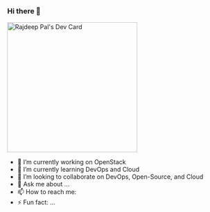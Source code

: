 ### Hi there 👋

<!--
**Rajdeep1311/Rajdeep1311** is a ✨ _special_ ✨ repository because its `README.md` (this file) appears on your GitHub profile.
-->

<a href="https://app.daily.dev/Rajdeep1311"><img src="https://api.daily.dev/devcards/ae92d3a02a814c0bafe0a0793b913fa2.png?r=66l" width="300" alt="Rajdeep Pal's Dev Card"/></a>


- 🔭 I’m currently working on OpenStack
- 🌱 I’m currently learning DevOps and Cloud
- 👯 I’m looking to collaborate on DevOps, Open-Source, and Cloud
- 💬 Ask me about ...
- 📫 How to reach me:
- ⚡ Fun fact: ...
